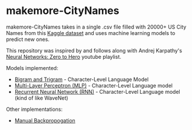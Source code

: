 # makemore-CityNames

makemore-CityNames takes in a single .csv file filled with 20000+ US City Names from this [Kaggle dataset](https://www.kaggle.com/datasets/crawford/us-census-city-and-place-names/data) and uses machine learning models to predict new ones.

This repository was inspired by and follows along with Andrej Karpathy's [Neural Networks: Zero to Hero](https://www.youtube.com/playlist?list=PLAqhIrjkxbuWI23v9cThsA9GvCAUhRvKZ) youtube playlist.

Models implemented:

- [Bigram and Trigram](bigram.ipynb) - Character-Level Language Model 
- [Multi-Layer Perceptron (MLP)](mlp.ipynb) - Character-Level Language model
- [Recurrent Neural Network (RNN)](rnn.ipynb) - Character-Level Language model (kind of like WaveNet)

Other implementations:
- [Manual Backpropogation](citynames_manual_backprop.ipynb)